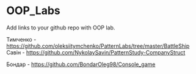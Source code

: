 # OOP_Labs
Add links to your github repo with OOP lab.

Тимченко - https://github.com/oleksiitymchenko/PatternLabs/tree/master/BattleShip  
Савін - https://github.com/NykolaySavin/PatternStudy-CompanyStruct

Бондар - https://github.com/BondarOleg98/Console_game

